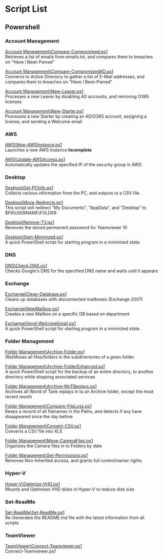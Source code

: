 # Script List

## Powershell

### Account Management
[Account Management\Compare-Compromised.ps1](Account%20Management/Compare-Compromised.ps1)  
Retrieves a list of emails from emails.txt, and compares them to breaches on "Have I Been Pwned"

[Account Management\Compare-CompromisedAD.ps1](Account%20Management/Compare-CompromisedAD.ps1)  
Connects to Active Directory to gather a list of E-Mail addresses, and compares them to breaches on "Have I Been Pwned"

[Account Management\New-Leaver.ps1](Account%20Management/New-Leaver.ps1)  
Processes a new Leaver by disabling AD accounts, and removing O365 licenses

[Account Management\New-Starter.ps1](Account%20Management/New-Starter.ps1)  
Processes a new Starter by creating an AD/O365 account, assigning a license, and sending a Welcome email


### AWS
[AWS\New-AWSInstance.ps1](AWS/New-AWSInstance.ps1)  
Launches a new AWS Instance **Incomplete**

[AWS\Update-AWSAccess.ps1](AWS/Update-AWSAccess.ps1)  
Automatically updates the specified IP of the security group in AWS


### Desktop
[Desktop\Get-PCInfo.ps1](Desktop/Get-PCInfo.ps1)  
Collects various information from the PC, and outputs to a CSV file.

[Desktop\Move-Redirects.ps1](Desktop/Move-Redirects.ps1)  
This script will redirect "My Documents", "AppData", and "Desktop" to $FR\USERNAME\FOLDER

[Desktop\Remove-TV.ps1](Desktop/Remove-TV.ps1)  
Removes the stored permanent password for Teamviewer 10

[Desktop\Start-Minimized.ps1](Desktop/Start-Minimized.ps1)  
A quick PowerShell script for starting program in a minimized state.


### DNS
[DNS\Check-DNS.ps1](DNS/Check-DNS.ps1)  
Checks Google's DNS for the specified DNS name and waits until it appears


### Exchange
[Exchange\Clean-Database.ps1](Exchange/Clean-Database.ps1)  
Cleans up databases with disconnected mailboxes (Exchange 2007)

[Exchange\NewMailbox.ps1](Exchange/NewMailbox.ps1)  
Creates a new Mailbox on a specific DB based on department

[Exchange\Send-WelcomeEmail.ps1](Exchange/Send-WelcomeEmail.ps1)  
A quick PowerShell script for starting program in a minimized state.


### Folder Management
[Folder Management\Archive-Folder.ps1](Folder%20Management/Archive-Folder.ps1)  
(Re)Moves all files/folders in the subdirectories of a given folder.

[Folder Management\Archive-FolderEnhanced.ps1](Folder%20Management/Archive-FolderEnhanced.ps1)  
A quick PowerShell script for the backup of an entire directory, to another directory while stopping associated services

[Folder Management\Archive-WoTReplays.ps1](Folder%20Management/Archive-WoTReplays.ps1)  
Archives all World of Tank replays in to an Archive folder, except the most recent month

[Folder Management\Compare-FileLoss.ps1](Folder%20Management/Compare-FileLoss.ps1)  
Keeps a record of all filenames in the Paths, and detects if any have disappeared since the day before

[Folder Management\Convert-CSV.ps1](Folder%20Management/Convert-CSV.ps1)  
Converts a CSV file into XLS

[Folder Management\Move-CameraFiles.ps1](Folder%20Management/Move-CameraFiles.ps1)  
Organizes the Camera files in to Folders by date

[Folder Management\Set-Permissions.ps1](Folder%20Management/Set-Permissions.ps1)  
Removes Non-Inherited access, and grants full control/owner rights


### Hyper-V
[Hyper-V\Optimize-VHD.ps1](Hyper-V/Optimize-VHD.ps1)  
Mounts and Optimises VHD disks in Hyper-V to reduce disk size


### Set-ReadMe
[Set-ReadMe\Set-ReadMe.ps1](Set-ReadMe/Set-ReadMe.ps1)  
Re-Generates the README.md file with the latest information from all scripts


### TeamViewer
[TeamViewer\Connect-Teamviewer.ps1](TeamViewer/Connect-Teamviewer.ps1)  
Connect-Teamviewer.ps1 


